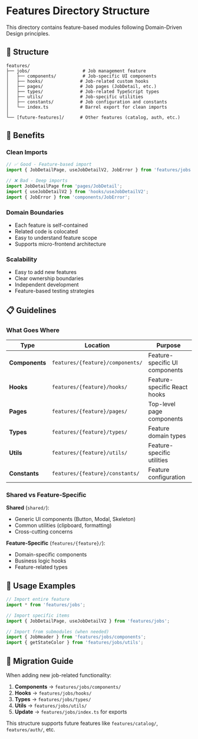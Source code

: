 # Features Directory Structure

This directory contains feature-based modules following Domain-Driven Design principles.

## 📁 Structure

```
features/
├── jobs/                    # Job management feature
│   ├── components/          # Job-specific UI components
│   ├── hooks/              # Job-related custom hooks
│   ├── pages/              # Job pages (JobDetail, etc.)
│   ├── types/              # Job-related TypeScript types
│   ├── utils/              # Job-specific utilities
│   ├── constants/          # Job configuration and constants
│   └── index.ts            # Barrel export for clean imports
│
└── [future-features]/      # Other features (catalog, auth, etc.)
```

## 🎯 Benefits

### **Clean Imports**
```typescript
// ✅ Good - Feature-based import
import { JobDetailPage, useJobDetailV2, JobError } from 'features/jobs';

// ❌ Bad - Deep imports
import JobDetailPage from 'pages/JobDetail';
import { useJobDetailV2 } from 'hooks/useJobDetailV2';
import { JobError } from 'components/JobError';
```

### **Domain Boundaries**
- Each feature is self-contained
- Related code is colocated
- Easy to understand feature scope
- Supports micro-frontend architecture

### **Scalability**
- Easy to add new features
- Clear ownership boundaries
- Independent development
- Feature-based testing strategies

## 📋 Guidelines

### **What Goes Where**

| Type | Location | Purpose |
|------|----------|---------|
| **Components** | `features/{feature}/components/` | Feature-specific UI components |
| **Hooks** | `features/{feature}/hooks/` | Feature-specific React hooks |
| **Pages** | `features/{feature}/pages/` | Top-level page components |
| **Types** | `features/{feature}/types/` | Feature domain types |
| **Utils** | `features/{feature}/utils/` | Feature-specific utilities |
| **Constants** | `features/{feature}/constants/` | Feature configuration |

### **Shared vs Feature-Specific**

**Shared** (`shared/`):
- Generic UI components (Button, Modal, Skeleton)
- Common utilities (clipboard, formatting)
- Cross-cutting concerns

**Feature-Specific** (`features/{feature}/`):
- Domain-specific components
- Business logic hooks
- Feature-related types

## 🔧 Usage Examples

```typescript
// Import entire feature
import * from 'features/jobs';

// Import specific items
import { JobDetailPage, useJobDetailV2 } from 'features/jobs';

// Import from submodules (when needed)
import { JobHeader } from 'features/jobs/components';
import { getStateColor } from 'features/jobs/utils';
```

## 🚀 Migration Guide

When adding new job-related functionality:

1. **Components** → `features/jobs/components/`
2. **Hooks** → `features/jobs/hooks/`
3. **Types** → `features/jobs/types/`
4. **Utils** → `features/jobs/utils/`
5. **Update** → `features/jobs/index.ts` for exports

This structure supports future features like `features/catalog/`, `features/auth/`, etc.
